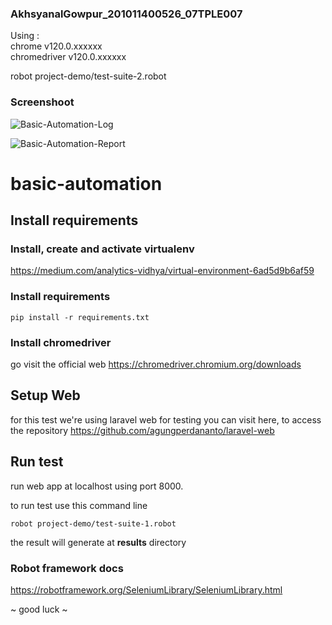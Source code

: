 ### AkhsyanalGowpur_201011400526_07TPLE007

Using : <br>
chrome v120.0.xxxxxx <br>
chromedriver v120.0.xxxxxx <br>

robot project-demo/test-suite-2.robot

### Screenshoot
![Basic-Automation-Log](https://github.com/Gowpur-GitHub/Basic-Automation/assets/133848555/19f3334c-6794-4382-8e17-f041edf7cfd8)

![Basic-Automation-Report](https://github.com/Gowpur-GitHub/Basic-Automation/assets/133848555/b9946aa6-ba8a-4a80-a9ab-6c5162325e61)


# basic-automation


## Install requirements

  ### Install, create and activate virtualenv

https://medium.com/analytics-vidhya/virtual-environment-6ad5d9b6af59


### Install requirements

    pip install -r requirements.txt

### Install chromedriver
go visit the official web 
https://chromedriver.chromium.org/downloads

## Setup Web
for this test we're using laravel web for testing
you can visit here, to access the repository
https://github.com/agungperdananto/laravel-web
  

## Run test
run web app at localhost using port 8000.

to run test use this command line

    robot project-demo/test-suite-1.robot

the result will generate at **results** directory

### Robot framework docs
https://robotframework.org/SeleniumLibrary/SeleniumLibrary.html

~ good luck ~
